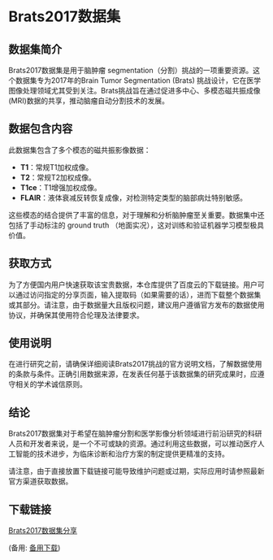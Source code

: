 # Brats2017数据集

## 数据集简介
Brats2017数据集是用于脑肿瘤 segmentation（分割）挑战的一项重要资源。这个数据集专为2017年的Brain Tumor Segmentation (Brats) 挑战设计，它在医学图像处理领域尤其受到关注。Brats挑战旨在通过促进多中心、多模态磁共振成像(MRI)数据的共享，推动脑瘤自动分割技术的发展。

## 数据包含内容
此数据集包含了多个模态的磁共振影像数据：
- **T1**：常规T1加权成像。
- **T2**：常规T2加权成像。
- **T1ce**：T1增强加权成像。
- **FLAIR**：液体衰减反转恢复成像，对检测特定类型的脑部病灶特别敏感。

这些模态的结合提供了丰富的信息，对于理解和分析脑肿瘤至关重要。数据集中还包括了手动标注的 ground truth （地面实况），这对训练和验证机器学习模型极具价值。

## 获取方式
为了方便国内用户快速获取该宝贵数据，本仓库提供了百度云的下载链接。用户可以通过访问指定的分享页面，输入提取码（如果需要的话），进而下载整个数据集或其部分。请注意，由于数据量大且版权问题，建议用户遵循官方发布的数据使用协议，并确保其使用符合伦理及法律要求。

## 使用说明
在进行研究之前，请确保详细阅读Brats2017挑战的官方说明文档，了解数据使用的条款与条件。正确引用数据来源，在发表任何基于该数据集的研究成果时，应遵守相关的学术诚信原则。

## 结论
Brats2017数据集对于希望在脑肿瘤分割和医学影像分析领域进行前沿研究的科研人员和开发者来说，是一个不可或缺的资源。通过利用这些数据，可以推动医疗人工智能的技术进步，为临床诊断和治疗方案的制定提供更精准的支持。

请注意，由于直接放置下载链接可能导致维护问题或过期，实际应用时请参照最新官方渠道获取数据。

## 下载链接
[Brats2017数据集分享](https://pan.quark.cn/s/4aaedd682b23) 

(备用: [备用下载](https://pan.baidu.com/s/1LSJKMiwRi9dvlDm6tWdJiA?pwd=1234))
